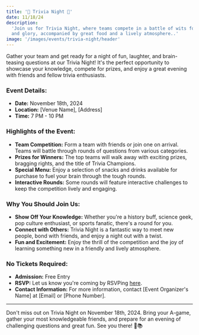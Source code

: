 ```yaml
---
title: '🧠 Trivia Night 🧠'
date: 11/18/24
description:
  'Join us for Trivia Night, where teams compete in a battle of wits for prizes
  and glory, accompanied by great food and a lively atmosphere..'
image: '/images/events/trivia-night/header'
---
```


Gather your team and get ready for a night of fun, laughter, and brain-teasing
questions at our Trivia Night! It's the perfect opportunity to showcase your
knowledge, compete for prizes, and enjoy a great evening with friends and fellow
trivia enthusiasts.

### **Event Details:**

- **Date:** November 18th, 2024
- **Location:** [Venue Name], [Address]
- **Time:** 7 PM - 10 PM

### **Highlights of the Event:**

- **Team Competition:** Form a team with friends or join one on arrival. Teams
  will battle through rounds of questions from various categories.
- **Prizes for Winners:** The top teams will walk away with exciting prizes,
  bragging rights, and the title of Trivia Champions.
- **Special Menu:** Enjoy a selection of snacks and drinks available for
  purchase to fuel your brain through the tough rounds.
- **Interactive Rounds:** Some rounds will feature interactive challenges to
  keep the competition lively and engaging.

### **Why You Should Join Us:**

- **Show Off Your Knowledge:** Whether you're a history buff, science geek, pop
  culture enthusiast, or sports fanatic, there's a round for you.
- **Connect with Others:** Trivia Night is a fantastic way to meet new people,
  bond with friends, and enjoy a night out with a twist.
- **Fun and Excitement:** Enjoy the thrill of the competition and the joy of
  learning something new in a friendly and lively atmosphere.

### **No Tickets Required:**

- **Admission:** Free Entry
- **RSVP:** Let us know you're coming by RSVPing [here](#).
- **Contact Information:** For more information, contact [Event Organizer's
  Name] at [Email] or [Phone Number].

---

Don't miss out on Trivia Night on November 18th, 2024. Bring your A-game, gather
your most knowledgeable friends, and prepare for an evening of challenging
questions and great fun. See you there! 🎉📚
